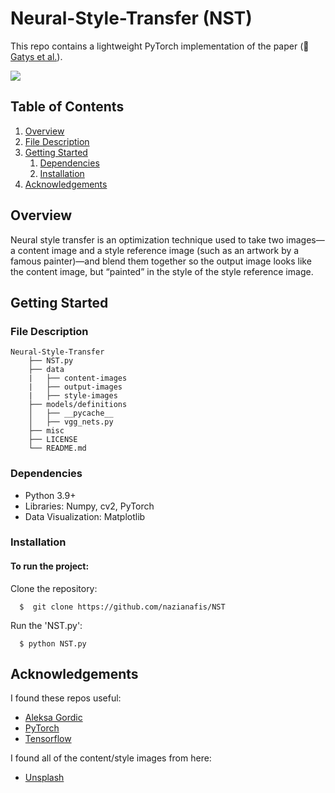 # Neural-Style-Transfer (NST)

This repo contains a lightweight PyTorch implementation of the paper (:link: [Gatys et al.](https://www.cv-foundation.org/openaccess/content_cvpr_2016/papers/Gatys_Image_Style_Transfer_CVPR_2016_paper.pdf)).

![](https://github.com/nazianafis/NST/blob/main/misc/NST.gif)

## Table of Contents

1. [Overview](#overview)
2. [File Description](description)
3. [Getting Started](#getting-started)
    1. [Dependencies](#dependencies)
    2. [Installation](#installation)
4. [Acknowledgements](#ack)

## Overview <a name="overview"></a>

Neural style transfer is an optimization technique used to take two images—a content image and a style reference image (such as an artwork by a famous painter)—and blend them together so the output image looks like the content image, but “painted” in the style of the style reference image.

## Getting Started <a name="getting-started"></a>

### File Description <a name="description"></a>
    Neural-Style-Transfer
        ├── NST.py
        ├── data
        |   ├── content-images
        |   ├── output-images
        |   ├── style-images
        ├── models/definitions     
        │   ├── __pycache__
        │   ├── vgg_nets.py
        ├── misc
        ├── LICENSE
        └── README.md

### Dependencies <a name="dependencies"></a>
*    Python 3.9+
*    Libraries: Numpy, cv2, PyTorch
*    Data Visualization: Matplotlib

### Installation <a name="installation"></a>

#### To run the project:

Clone the repository:
```
  $  git clone https://github.com/nazianafis/NST
```
Run the 'NST.py':
```
  $ python NST.py
```

## Acknowledgements <a name="ack"></a>

I found these repos useful:
* [Aleksa Gordic](https://github.com/gordicaleksa/pytorch-neural-style-transfer)
* [PyTorch](https://pytorch.org/tutorials/advanced/neural_style_tutorial.html)
* [Tensorflow](https://www.tensorflow.org/tutorials/generative/style_transfer)

I found all of the content/style images from here:
* [Unsplash](https://unsplash.com/)

